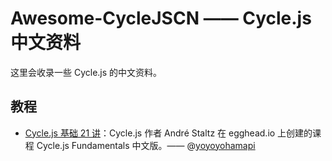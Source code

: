 # Awesome-CycleJSCN —— Cycle.js 中文资料

这里会收录一些 Cycle.js 的中文资料。

## 教程

- [Cycle.js 基础 21 讲](https://www.gitbook.com/book/fepatients/cycle-js-21/)：Cycle.js 作者 André Staltz 在 egghead.io 上创建的课程 Cycle.js Fundamentals 中文版。—— @[yoyoyohamapi](https://github.com/yoyoyohamapi)

